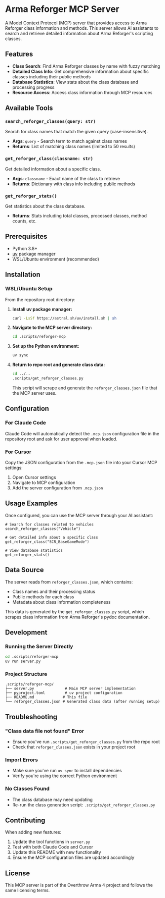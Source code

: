 # Arma Reforger MCP Server

A Model Context Protocol (MCP) server that provides access to Arma Reforger class information and methods. This server allows AI assistants to search and retrieve detailed information about Arma Reforger's scripting classes.

## Features

- **Class Search**: Find Arma Reforger classes by name with fuzzy matching
- **Detailed Class Info**: Get comprehensive information about specific classes including their public methods
- **Database Statistics**: View stats about the class database and processing progress
- **Resource Access**: Access class information through MCP resources

## Available Tools

### `search_reforger_classes(query: str)`
Search for class names that match the given query (case-insensitive).
- **Args**: `query` - Search term to match against class names
- **Returns**: List of matching class names (limited to 50 results)

### `get_reforger_class(classname: str)`
Get detailed information about a specific class.
- **Args**: `classname` - Exact name of the class to retrieve
- **Returns**: Dictionary with class info including public methods

### `get_reforger_stats()`
Get statistics about the class database.
- **Returns**: Stats including total classes, processed classes, method counts, etc.

## Prerequisites

- Python 3.8+
- [uv](https://docs.astral.sh/uv/) package manager
- WSL/Ubuntu environment (recommended)

## Installation

### WSL/Ubuntu Setup

From the repository root directory:

1. **Install uv package manager:**
   ```bash
   curl -LsSf https://astral.sh/uv/install.sh | sh
   ```

2. **Navigate to the MCP server directory:**
   ```bash
   cd .scripts/reforger-mcp
   ```

3. **Set up the Python environment:**
   ```bash
   uv sync
   ```

4. **Return to repo root and generate class data:**
   ```bash
   cd ../..
   .scripts/get_reforger_classes.py
   ```

   This script will scrape and generate the `reforger_classes.json` file that the MCP server uses.

## Configuration

### For Claude Code

Claude Code will automatically detect the `.mcp.json` configuration file in the repository root and ask for user approval when loaded.

### For Cursor

Copy the JSON configuration from the `.mcp.json` file into your Cursor MCP settings:

1. Open Cursor settings
2. Navigate to MCP configuration
3. Add the server configuration from `.mcp.json`

## Usage Examples

Once configured, you can use the MCP server through your AI assistant:

```
# Search for classes related to vehicles
search_reforger_classes("Vehicle")

# Get detailed info about a specific class
get_reforger_class("SCR_BaseGameMode")

# View database statistics
get_reforger_stats()
```

## Data Source

The server reads from `reforger_classes.json`, which contains:
- Class names and their processing status
- Public methods for each class
- Metadata about class information completeness

This data is generated by the `get_reforger_classes.py` script, which scrapes class information from Arma Reforger's pydoc documentation.

## Development

### Running the Server Directly

```bash
cd .scripts/reforger-mcp
uv run server.py
```

### Project Structure

```
.scripts/reforger-mcp/
├── server.py              # Main MCP server implementation
├── pyproject.toml         # uv project configuration
├── README.md             # This file
└── reforger_classes.json # Generated class data (after running setup)
```

## Troubleshooting

### "Class data file not found" Error
- Ensure you've run `.scripts/get_reforger_classes.py` from the repo root
- Check that `reforger_classes.json` exists in your project root

### Import Errors
- Make sure you've run `uv sync` to install dependencies
- Verify you're using the correct Python environment

### No Classes Found
- The class database may need updating
- Re-run the class generation script: `.scripts/get_reforger_classes.py`

## Contributing

When adding new features:
1. Update the tool functions in `server.py`
2. Test with both Claude Code and Cursor
3. Update this README with new functionality
4. Ensure the MCP configuration files are updated accordingly

## License

This MCP server is part of the Overthrow Arma 4 project and follows the same licensing terms.
